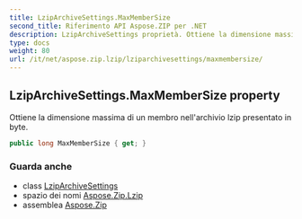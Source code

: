 ```yaml
---
title: LzipArchiveSettings.MaxMemberSize
second_title: Riferimento API Aspose.ZIP per .NET
description: LzipArchiveSettings proprietà. Ottiene la dimensione massima di un membro nellarchivio lzip presentato in byte.
type: docs
weight: 80
url: /it/net/aspose.zip.lzip/lziparchivesettings/maxmembersize/
---
```

## LzipArchiveSettings.MaxMemberSize property

Ottiene la dimensione massima di un membro nell'archivio lzip presentato in byte.

```csharp
public long MaxMemberSize { get; }
```

### Guarda anche

* class [LzipArchiveSettings](../)
* spazio dei nomi [Aspose.Zip.Lzip](../../lziparchivesettings/)
* assemblea [Aspose.Zip](../../../)


